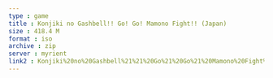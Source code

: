```yaml
---
type : game
title : Konjiki no Gashbell!! Go! Go! Mamono Fight!! (Japan)
size : 418.4 M
format : iso
archive : zip
server : myrient
link2 : Konjiki%20no%20Gashbell%21%21%20Go%21%20Go%21%20Mamono%20Fight%21%21%20%28Japan%29
---
```

